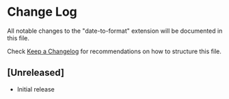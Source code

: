 # Change Log

All notable changes to the "date-to-format" extension will be documented in this file.

Check [Keep a Changelog](http://keepachangelog.com/) for recommendations on how to structure this file.

## [Unreleased]

- Initial release